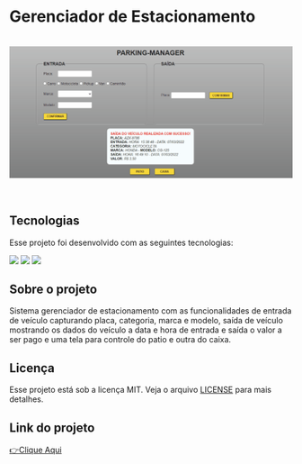 # Gerenciador de Estacionamento
<br>
<div>
  <img alt="Gerenciador estacionamento" src="./assets/Parking_manager.gif">
</p>
<br>

## Tecnologias

Esse projeto foi desenvolvido com as seguintes tecnologias:  


<p><img src="https://img.icons8.com/color/48/000000/javascript--v1.png" width="40"/>
<img src="https://img.icons8.com/color/48/000000/html-5--v1.png" width="40"/>
<img src="https://img.icons8.com/color/48/000000/css3.png"  width="40"/>

## Sobre o projeto 
  
Sistema gerenciador de estacionamento com as funcionalidades de entrada de veículo capturando placa, categoria, marca e modelo, saída de veículo mostrando os dados do veículo
a data e hora de entrada e saída o valor a ser pago e uma tela para controle do patio e outra do caixa.

## Licença

Esse projeto está sob a licença MIT. Veja o arquivo [LICENSE](https://github.com/WyllianSilveira/Gerenciador-de-Estacionamento-/blob/main/LICENSE) para mais detalhes.
  
## Link do projeto
  
<a href="https://wylliansilveira.github.io/Gerenciador-de-Estacionamento-/">👉Clique Aqui</a>
